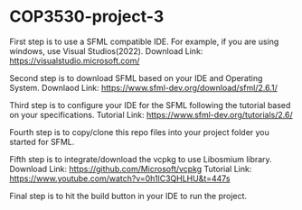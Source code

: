 # COP3530-project-3
First step is to use a SFML compatible IDE. For example, if you are using windows, use Visual Studios(2022).
  Download Link: https://visualstudio.microsoft.com/
  
Second step is to download SFML based on your IDE and Operating System.
  Downlaod Link: https://www.sfml-dev.org/download/sfml/2.6.1/
  
Third step is to configure your IDE for the SFML following the tutorial based on your specifications.
  Tutorial Link: https://www.sfml-dev.org/tutorials/2.6/
  
Fourth step is to copy/clone this repo files into your project folder you started for SFML.

Fifth step is to integrate/download the vcpkg to use Libosmium library.
  Download Link: https://github.com/Microsoft/vcpkg
  Tutorial Link: https://www.youtube.com/watch?v=0h1lC3QHLHU&t=447s
  
Final step is to hit the build button in your IDE to run the project.
